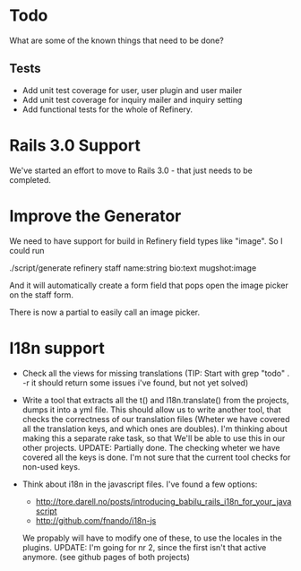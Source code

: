# Todo

What are some of the known things that need to be done?

## Tests

* Add unit test coverage for user, user plugin and user mailer
* Add unit test coverage for inquiry mailer and inquiry setting
* Add functional tests for the whole of Refinery.

# Rails 3.0 Support

We've started an effort to move to Rails 3.0 - that just needs to be completed.

# Improve the Generator

We need to have support for build in Refinery field types like "image". So I could run

  ./script/generate refinery staff name:string bio:text mugshot:image
  
And it will automatically create a form field that pops open the image picker on the staff form.

There is now a partial to easily call an image picker.

# I18n support

* Check all the views for missing translations (TIP: Start with grep "todo" . -r 
  it should return some issues i've found, but not yet solved)
* Write a tool that extracts all the t(<matchdata>) and I18n.translate(<matchdata>) 
  from the projects, dumps it into a yml file. This should allow us to write another tool,
  that checks the correctness of our translation files (Wheter we have covered all the translation keys,
  and which ones are doubles). I'm thinking about making this a separate rake task, so that We'll be able to use
  this in our other projects.
  UPDATE: Partially done. The checking wheter we have covered all the keys is done. I'm not sure that the current 
  tool checks for non-used keys.
* Think about i18n in the javascript files. I've found a few options:
  - http://tore.darell.no/posts/introducing_babilu_rails_i18n_for_your_javascript
  - http://github.com/fnando/i18n-js

  We propably will have to modify one of these, to use the locales in the plugins.
  UPDATE: I'm going for nr 2, since the first isn't that active anymore. (see github pages of both projects)

